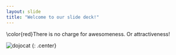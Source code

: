 ```yaml
---
layout: slide
title: "Welcome to our slide deck!"
---
```

\color{red}There is no charge for awesomeness.  Or attractiveness!

![dojocat](https://octodex.github.com/images/dojocat.jpg)
{: .center}
